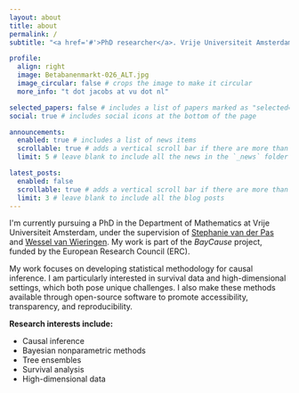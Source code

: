 ```yaml
---
layout: about
title: about
permalink: /
subtitle: "<a href='#'>PhD researcher</a>. Vrije Universiteit Amsterdam."

profile:
  align: right
  image: Betabanenmarkt-026_ALT.jpg
  image_circular: false # crops the image to make it circular
  more_info: "t dot jacobs at vu dot nl"

selected_papers: false # includes a list of papers marked as "selected={true}"
social: true # includes social icons at the bottom of the page

announcements:
  enabled: true # includes a list of news items
  scrollable: true # adds a vertical scroll bar if there are more than 3 news items
  limit: 5 # leave blank to include all the news in the `_news` folder

latest_posts:
  enabled: false
  scrollable: true # adds a vertical scroll bar if there are more than 3 new posts items
  limit: 3 # leave blank to include all the blog posts
---
```


I'm currently pursuing a PhD in the Department of Mathematics at Vrije Universiteit Amsterdam, under the supervision of [Stephanie van der Pas](https://www.stephanievanderpas.nl/) and [Wessel van Wieringen](https://www.math.vu.nl/~wvanwie/). My work is part of the *BayCause* project, funded by the European Research Council (ERC).

My work focuses on developing statistical methodology for causal inference. I am particularly interested in survival data and high-dimensional settings, which both pose unique challenges. I also make these methods available through open-source software to promote accessibility, transparency, and reproducibility.

**Research interests include:**
- Causal inference  
- Bayesian nonparametric methods  
- Tree ensembles  
- Survival analysis  
- High-dimensional data  